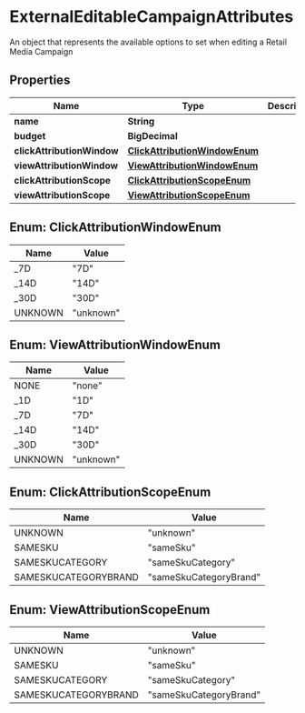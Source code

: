 

# ExternalEditableCampaignAttributes

An object that represents the available options to set when editing a Retail Media Campaign

## Properties

| Name | Type | Description | Notes |
|------------ | ------------- | ------------- | -------------|
|**name** | **String** |  |  |
|**budget** | **BigDecimal** |  |  [optional] |
|**clickAttributionWindow** | [**ClickAttributionWindowEnum**](#ClickAttributionWindowEnum) |  |  |
|**viewAttributionWindow** | [**ViewAttributionWindowEnum**](#ViewAttributionWindowEnum) |  |  |
|**clickAttributionScope** | [**ClickAttributionScopeEnum**](#ClickAttributionScopeEnum) |  |  [optional] |
|**viewAttributionScope** | [**ViewAttributionScopeEnum**](#ViewAttributionScopeEnum) |  |  [optional] |



## Enum: ClickAttributionWindowEnum

| Name | Value |
|---- | -----|
| _7D | &quot;7D&quot; |
| _14D | &quot;14D&quot; |
| _30D | &quot;30D&quot; |
| UNKNOWN | &quot;unknown&quot; |



## Enum: ViewAttributionWindowEnum

| Name | Value |
|---- | -----|
| NONE | &quot;none&quot; |
| _1D | &quot;1D&quot; |
| _7D | &quot;7D&quot; |
| _14D | &quot;14D&quot; |
| _30D | &quot;30D&quot; |
| UNKNOWN | &quot;unknown&quot; |



## Enum: ClickAttributionScopeEnum

| Name | Value |
|---- | -----|
| UNKNOWN | &quot;unknown&quot; |
| SAMESKU | &quot;sameSku&quot; |
| SAMESKUCATEGORY | &quot;sameSkuCategory&quot; |
| SAMESKUCATEGORYBRAND | &quot;sameSkuCategoryBrand&quot; |



## Enum: ViewAttributionScopeEnum

| Name | Value |
|---- | -----|
| UNKNOWN | &quot;unknown&quot; |
| SAMESKU | &quot;sameSku&quot; |
| SAMESKUCATEGORY | &quot;sameSkuCategory&quot; |
| SAMESKUCATEGORYBRAND | &quot;sameSkuCategoryBrand&quot; |



